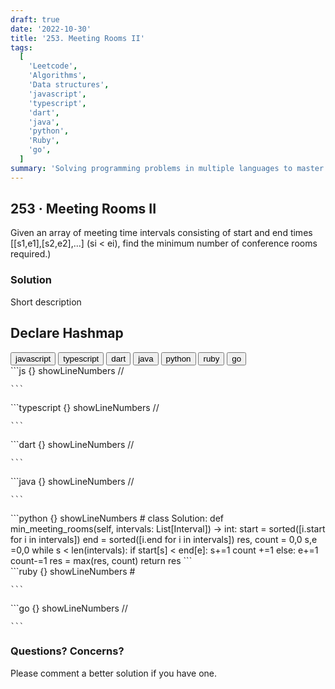 ```yaml
---
draft: true
date: '2022-10-30'
title: '253. Meeting Rooms II'
tags:
  [
    'Leetcode',
    'Algorithms',
    'Data structures',
    'javascript',
    'typescript',
    'dart',
    'java',
    'python',
    'Ruby',
    'go',
  ]
summary: 'Solving programming problems in multiple languages to master syntax, data structures, and algorithms.'
---
```


## 253 · Meeting Rooms II

Given an array of meeting time intervals consisting of start and end times
[[s1,e1],[s2,e2],...] (si < ei), find the minimum number of conference rooms required.)

### Solution

Short description

## Declare Hashmap

<div className="tab-group">
  <div className="tab">
    <button id="js" className="tablinks">javascript</button>
    <button id="ts" className="tablinks">typescript</button>
    <button id="dart" className="tablinks">dart</button>
    <button id="java" className="tablinks">java</button>
    <button id="python" className="tablinks">python</button>
    <button id="ruby" className="tablinks">ruby</button>
    <button id="go" className="tablinks">go</button>
  </div>

  <div id="js" className="tabcontent">
    ```js {} showLineNumbers
    //

    ```

  </div>

  <div id="ts" className="tabcontent">
    ```typescript {} showLineNumbers
    //

    ```

  </div>

  <div id="dart" className="tabcontent">
    ```dart {} showLineNumbers
    //

    ```

  </div>

  <div id="java" className="tabcontent">
    ```java {} showLineNumbers
    //

    ```

  </div>

  <div id="python" className="tabcontent">
    ```python {} showLineNumbers
    #
    class Solution:
      def min_meeting_rooms(self, intervals: List[Interval]) -> int:
          start = sorted([i.start for i in intervals])
          end = sorted([i.end for i in intervals])
          res, count = 0,0
          s,e =0,0
          while s < len(intervals):
              if start[s] < end[e]:
                  s+=1
                  count +=1
              else:
                  e+=1
                  count-=1
              res = max(res, count)
          return res
    ```

  </div>

  <div id="ruby" className="tabcontent">
    ```ruby {} showLineNumbers
    #

    ```

  </div>

  <div id="go" className="tabcontent">
    ```go {} showLineNumbers
    //

    ```

  </div>
</div>

### Questions? Concerns?

Please comment a better solution if you have one.
